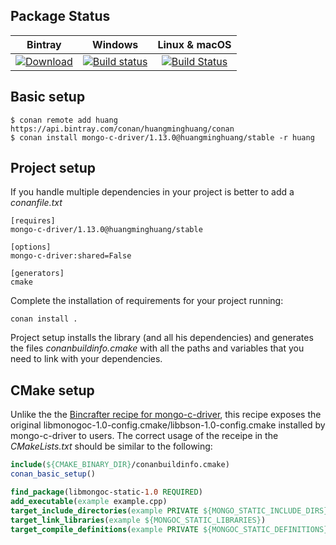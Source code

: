 ## Package Status

| Bintray | Windows | Linux & macOS |
|:--------:|:---------:|:-----------------:|
| [ ![Download](https://api.bintray.com/packages/huangminghuang/conan/mongo-c-driver%3Ahuangminghuang/images/download.svg) ](https://bintray.com/huangminghuang/conan/mongo-c-driver%3Ahuangminghuang/_latestVersion)|[![Build status](https://ci.appveyor.com/api/projects/status/github/huangminghuang/conan-mongo-c-driver?svg=true)](https://ci.appveyor.com/project/huangminghuang/conan-mongo-c-driver)|[![Build Status](https://travis-ci.com/huangminghuang/conan-mongo-c-driver.svg?branch=master)](https://travis-ci.com/huangminghuang/conan-mongo-c-driver)|


## Basic setup

    $ conan remote add huang https://api.bintray.com/conan/huangminghuang/conan 
    $ conan install mongo-c-driver/1.13.0@huangminghuang/stable -r huang
    
## Project setup

If you handle multiple dependencies in your project is better to add a *conanfile.txt*
    
    [requires]
    mongo-c-driver/1.13.0@huangminghuang/stable

    [options]
    mongo-c-driver:shared=False
    
    [generators]
    cmake

Complete the installation of requirements for your project running:</small></span>

    conan install . 

Project setup installs the library (and all his dependencies) and generates the files *conanbuildinfo.cmake* with all the 
paths and variables that you need to link with your dependencies.

## CMake setup

Unlike the the [Bincrafter recipe for mongo-c-driver](https://bintray.com/bincrafters/public-conan/mongo-c-driver%3Abincrafters/1.11.0%3Astable), this recipe exposes the original libmonogoc-1.0-config.cmake/libbson-1.0-config.cmake installed by mongo-c-driver to users. The correct usage of the receipe in the *CMakeLists.txt* should be similar to the following: 

```cmake
include(${CMAKE_BINARY_DIR}/conanbuildinfo.cmake)
conan_basic_setup()

find_package(libmongoc-static-1.0 REQUIRED)
add_executable(example example.cpp)
target_include_directories(example PRIVATE ${MONGO_STATIC_INCLUDE_DIRS})
target_link_libraries(example ${MONGOC_STATIC_LIBRARIES})
target_compile_definitions(example PRIVATE ${MONGOC_STATIC_DEFINITIONS})
 
```
